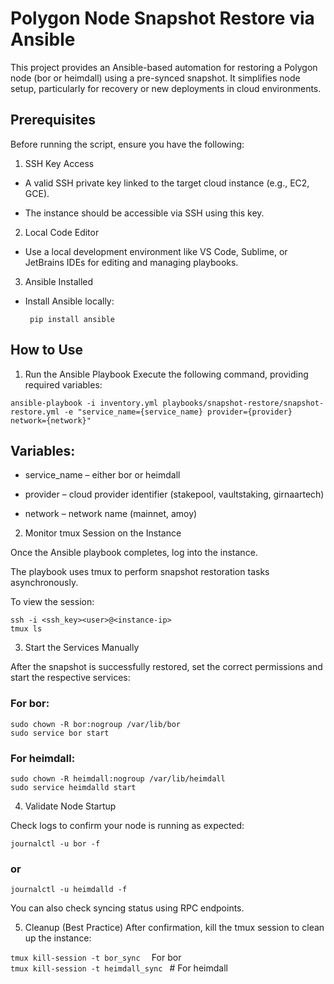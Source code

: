 # Polygon Node Snapshot Restore via Ansible

This project provides an Ansible-based automation for restoring a Polygon node (bor or heimdall) using a pre-synced snapshot. It simplifies node setup, particularly for recovery or new deployments in cloud environments.

## Prerequisites

Before running the script, ensure you have the following:

1. SSH Key Access

- A valid SSH private key linked to the target cloud instance (e.g., EC2, GCE).

- The instance should be accessible via SSH using this key.

2. Local Code Editor

- Use a local development environment like VS Code, Sublime, or JetBrains IDEs for editing and managing playbooks.

3. Ansible Installed

- Install Ansible locally:

     `` pip install ansible``

## How to Use

1. Run the Ansible Playbook
Execute the following command, providing required variables:

  `` ansible-playbook -i inventory.yml playbooks/snapshot-restore/snapshot-restore.yml -e "service_name={service_name} provider={provider} network={network}" ``


## Variables:

- service_name – either bor or heimdall

- provider – cloud provider identifier (stakepool, vaultstaking, girnaartech)

- network – network name (mainnet, amoy)

2. Monitor tmux Session on the Instance

Once the Ansible playbook completes, log into the instance.

The playbook uses tmux to perform snapshot restoration tasks asynchronously.

To view the session:

   `` ssh -i <ssh_key><user>@<instance-ip> ``\
   `` tmux ls ``

3. Start the Services Manually

After the snapshot is successfully restored, set the correct permissions and start the respective services:

### For bor:

   `` sudo chown -R bor:nogroup /var/lib/bor ``\
   `` sudo service bor start ``


### For heimdall:

   `` sudo chown -R heimdall:nogroup /var/lib/heimdall ``\
   `` sudo service heimdalld start ``

4. Validate Node Startup

Check logs to confirm your node is running as expected:

   `` journalctl -u bor -f ``

### or

   ``journalctl -u heimdalld -f``

You can also check syncing status using RPC endpoints.

5. Cleanup (Best Practice)
After confirmation, kill the tmux session to clean up the instance:

  ``tmux kill-session -t bor_sync  ``  For bor \
  ``tmux kill-session -t heimdall_sync ``  # For heimdall



